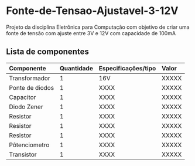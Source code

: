 # Fonte-de-Tensao-Ajustavel-3-12V
Projeto da disciplina Eletrônica para Computação com objetivo de criar uma fonte de tensão com ajuste entre 3V e 12V com capacidade de 100mA


## Lista de componentes

|Componente      | Quantidade    | Especificações/tipo | Valor     |
| :---           | :---          |     :---            | :---      |
|Transformador   | 1             | 16V                 |  XXXXX    |
|Ponte de diodos | 1             | XXXX                |  XXXXX    |
|Capacitor       | 1             | XXXX                |  XXXXX    |
|Diodo Zener     | 1             | XXXX                |  XXXXX    |
|Resistor        | 1             | XXXX                |  XXXXX    |
|Resistor        | 1             | XXXX                |  XXXXX    |
|Resistor        | 1             | XXXX                |  XXXXX    |
|Pôtenciometro   | 1             | XXXX                |  XXXXX    |
|Transistor      | 1             | XXXX                |  XXXXX    |



